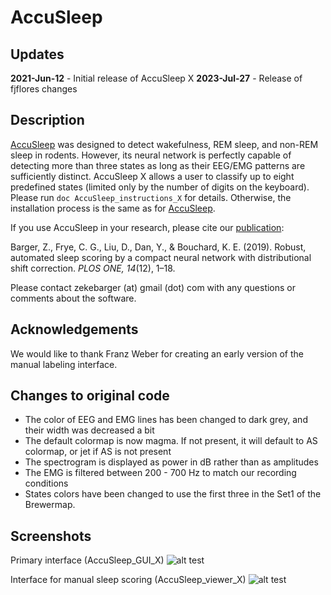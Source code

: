 # AccuSleep

## Updates
**2021-Jun-12** - Initial release of AccuSleep X
**2023-Jul-27** - Release of fjflores changes

## Description

[AccuSleep](https://github.com/zekebarger/AccuSleep) was designed to detect wakefulness, REM sleep, and non-REM sleep in rodents. 
However, its neural network is perfectly capable of detecting more than three states as long as their EEG/EMG patterns are sufficiently distinct.
AccuSleep X allows a user to classify up to eight predefined states (limited only by the number of digits on the keyboard). 
Please run `doc AccuSleep_instructions_X` for details. Otherwise, the installation process is the same as for [AccuSleep](https://github.com/zekebarger/AccuSleep#installation-instructions).

If you use AccuSleep in your research, please cite our [publication](https://journals.plos.org/plosone/article?id=10.1371/journal.pone.0224642):

Barger, Z., Frye, C. G., Liu, D., Dan, Y., & Bouchard, K. E. (2019). Robust, automated sleep scoring by a compact neural network with distributional shift correction. *PLOS ONE, 14*(12), 1–18.

Please contact zekebarger (at) gmail (dot) com with any questions or comments about the software.


## Acknowledgements
We would like to thank Franz Weber for creating an early version of the manual labeling interface.

## Changes to original code
- The color of EEG and EMG lines has been changed to dark grey, and their width was decreased a bit
- The default colormap is now magma. If not present, it will default to AS colormap, or jet if AS is not present
- The spectrogram is displayed as power in dB rather than as amplitudes
- The EMG is filtered between 200 - 700 Hz to match our recording conditions
- States colors have been changed to use the first three in the Set1 of the Brewermap.


## Screenshots
Primary interface (AccuSleep_GUI_X)
![alt test](https://i.imgur.com/W0alwkx.png)

Interface for manual sleep scoring (AccuSleep_viewer_X)
![alt test](https://github.com/fjflores/AccuSleep_X/blob/main/helper_files/AccuSleep_X_Viewer?raw=true)

